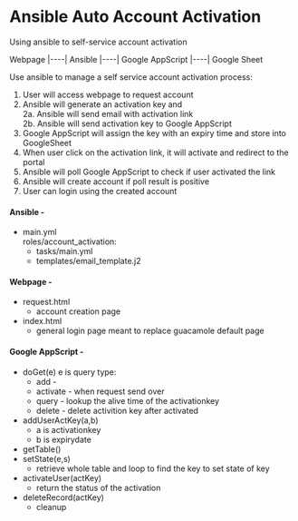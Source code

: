# Ansible Auto Account Activation

Using ansible to self-service account activation

Webpage |----| Ansible |----| Google AppScript |----| Google Sheet 
       

Use ansible to manage a self service account activation process:  

1. User will access webpage to request account
2. Ansible will generate an activation key and  
  2a. Ansible will send email with activation link  
  2b. Ansible will send activation key to Google AppScript  
4. Google AppScript will assign the key with an expiry time and store into GoogleSheet
5. When user click on the activation link, it will activate and redirect to the portal
6. Ansible will poll Google AppScript to check if user activated the link
7. Ansible will create account if poll result is positive
8. User can login using the created account

#### Ansible - 
* main.yml  
  roles/account_activation:    
    * tasks/main.yml  
    * templates/email_template.j2

#### Webpage - 
* request.html
  * account creation page
* index.html
  * general login page meant to replace guacamole default page

#### Google AppScript -
* doGet(e)
e is query type: 
  * add -   
  * activate - when request send over  
  * query - lookup the alive time of the activationkey  
  * delete - delete activition key after activated  
* addUserActKey(a,b)  
  * a is activationkey
  * b is expirydate  
* getTable()  
* setState(e,s)  
  * retrieve whole table and loop to find the key to set state of key  
* activateUser(actKey)  
  * return the status of the activation  
* deleteRecord(actKey)  
  * cleanup  
